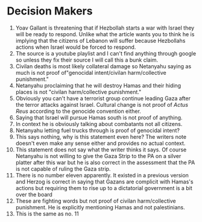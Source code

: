 # Decision Makers

1. Yoav Gallant is threatening that if Hezbollah starts a war with Israel they will be ready to respond. Unlike what the article wants you to think he is implying that the citizens of Lebanon will suffer because Hezbollahs actions when Israel would be forced to respond.
2. The source is a youtube playlist and I can't find anything through google so unless they fix their source I will call this a bunk claim.
3. Civilan deaths is most likely collateral damage so Netanyahu saying as much is not proof of"genocidal intent/civilan harm/collective punishment."
4. Netanyahu proclaiming that he will destroy Hamas and their hiding places is not "civilan harm/collective punishment."
5. Obviously you can't have a terrorist group continue leading Gaza after the terror attacks against Israel. Cultural change is not proof of *Actus Reus* according to the genocide convention either.
6. Saying that Israel will pursue Hamas south is not proof of anything.
7. In context he is obviously talking about combatants not all citizens.
8. Netanyahu letting fuel trucks through is proof of genocidal intent?
9. This says nothing, why is this statement even here? The writers note doesn't even make any sense either and provides no actual context.
10. This statement does not say what the writer thinks it says. Of course Netanyahu is not willing to give the Gaza Strip to the PA on a silver platter after this war but he is also correct in the assessment that the PA is not capable of ruling the Gaza strip.
11. There is no number eleven apparently. It existed in a previous version and Herzog is correct in saying that Gazans are complicit with Hamas's actions but requiring them to rise up to a dictatorial government is a bit over the board
12. These are fighting words but not proof of civilan harm/collective punishment. He is explicitly mentioning Hamas and not palestinians.
13. This is the same as no. 11
